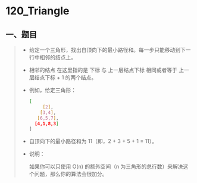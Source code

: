 # 120_Triangle

## 一、题目

> - 给定一个三角形，找出自顶向下的最小路径和。每一步只能移动到下一行中相邻的结点上。
>
> - 相邻的结点 在这里指的是 下标 与 上一层结点下标 相同或者等于 上一层结点下标 + 1 的两个结点。
>
> - 例如，给定三角形：
>
>   ```bash
>   [
>        [2],
>       [3,4],
>      [6,5,7],
>     [4,1,8,3]
>   ]
>   ```
>
> - 自顶向下的最小路径和为 11（即，2 + 3 + 5 + 1 = 11）。
>
> - 说明：
>
>   如果你可以只使用 O(n) 的额外空间（n 为三角形的总行数）来解决这个问题，那么你的算法会很加分。
